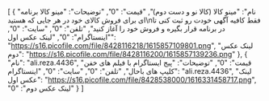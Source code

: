 [
  {
    "نام": "مینو کالا (کالا نو و دست دوم)",
    "قیمت": "0",
    "توضیحات": "مینو کالا برنامه ای برای فروش کالای خود در هر جایی که هستید\nفقط کافیه آگهی خودت رو ثبت کنی تا در برنامه قرار بگیره و فروش خود را آغاز کنید",
    "تلفن": "0",
    "سایت": "0",
    "اینستاگرام": "0",
    "لینک عکس اول": "https://s16.picofile.com/file/8428116218/1615857109801.png",
    "لینک عکس دوم": "https://s16.picofile.com/file/8428116200/1615857139236.png"
  },
  {
    "نام": "ali.reza.4436",
    "قیمت": "0",
    "توضیحات": "پیج ایستاگرام با فیلم های خفن کلیپ های باحال",
    "تلفن": "0",
    "سایت": "0",
    "اینستاگرام": "ali.reza.4436",
    "لینک عکس اول": "https://s16.picofile.com/file/8428538000/1616331458717.png",
    "لینک عکس دوم": "0"
  }
]